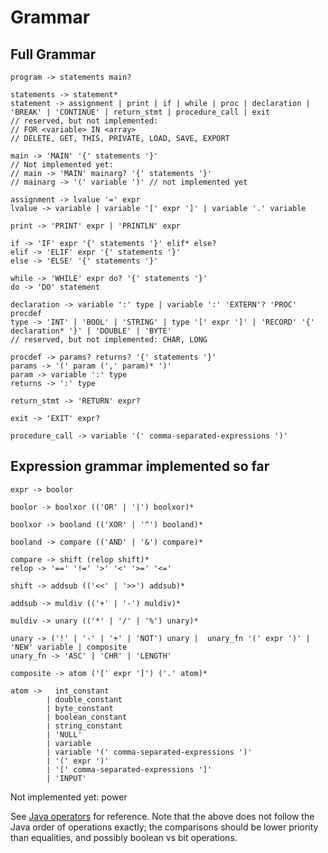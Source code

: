 # Grammar


## Full Grammar

```
program -> statements main?

statements -> statement* 
statement -> assignment | print | if | while | proc | declaration | 'BREAK' | 'CONTINUE' | return_stmt | procedure_call | exit
// reserved, but not implemented:
// FOR <variable> IN <array>
// DELETE, GET, THIS, PRIVATE, LOAD, SAVE, EXPORT

main -> 'MAIN' '{' statements '}'
// Not implemented yet:
// main -> 'MAIN' mainarg? '{' statements '}'
// mainarg -> '(' variable ')' // not implemented yet

assignment -> lvalue '=' expr
lvalue -> variable | variable '[' expr ']' | variable '.' variable

print -> 'PRINT' expr | 'PRINTLN' expr

if -> 'IF' expr '{' statements '}' elif* else?
elif -> 'ELIF' expr '{' statements '}'
else -> 'ELSE' '{' statements '}'

while -> 'WHILE' expr do? '{' statements '}'
do -> 'DO' statement

declaration -> variable ':' type | variable ':' 'EXTERN'? 'PROC' procdef
type -> 'INT' | 'BOOL' | 'STRING' | type '[' expr ']' | 'RECORD' '{' declaration* '}' | 'DOUBLE' | 'BYTE'
// reserved, but not implemented: CHAR, LONG

procdef -> params? returns? '{' statements '}'
params -> '(' param (',' param)* ')'
param -> variable ':' type
returns -> ':' type

return_stmt -> 'RETURN' expr?

exit -> 'EXIT' expr?

procedure_call -> variable '(' comma-separated-expressions ')'
```

## Expression grammar implemented so far

```
expr -> boolor

boolor -> boolxor (('OR' | '|') boolxor)*

boolxor -> booland (('XOR' | '^') booland)*

booland -> compare (('AND' | '&') compare)*

compare -> shift (relop shift)*
relop -> '==' '!=' '>' '<' '>=' '<='

shift -> addsub (('<<' | '>>') addsub)*

addsub -> muldiv (('+' | '-') muldiv)*

muldiv -> unary (('*' | '/' | '%') unary)*

unary -> ('!' | '-' | '+' | 'NOT') unary |  unary_fn '(' expr ')' | 'NEW' variable | composite
unary_fn -> 'ASC' | 'CHR' | 'LENGTH'

composite -> atom ('[' expr ']') ('.' atom)*

atom ->   int_constant
        | double_constant
        | byte_constant
        | boolean_constant
        | string_constant
        | 'NULL'
        | variable
        | variable '(' comma-separated-expressions ')'
        | '(' expr ')'
        | '[' comma-separated-expressions ']'
        | 'INPUT'
```

Not implemented yet: power

See [Java operators](https://docs.oracle.com/javase/tutorial/java/nutsandbolts/operators.html)
for reference. Note that the above does not follow the Java order of operations exactly;
the comparisons should be lower priority than equalities, and possibly boolean vs bit operations.
